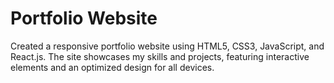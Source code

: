 # Portfolio Website
 Created a responsive portfolio website using HTML5, CSS3, JavaScript, and React.js. The site showcases my skills and projects, featuring interactive elements and an optimized design for all devices.
